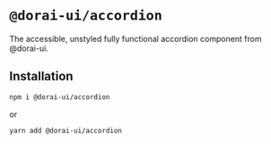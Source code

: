 # `@dorai-ui/accordion`

The accessible, unstyled fully functional accordion component from @dorai-ui.

## Installation

```sh
npm i @dorai-ui/accordion
```

or

```sh
yarn add @dorai-ui/accordion
```
